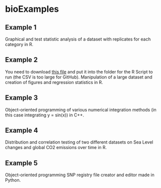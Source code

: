 # bioExamples

## Example 1
Graphical and test statistic analysis of a dataset with replicates for each category in R.

## Example 2
You need to download [this file](https://drive.google.com/uc?export=download&id=1wanzy5r_kzWjQnBUdUTD5ZnbVSoAX1do) and put it into the folder for the R Script to run (the CSV is too large for GitHub).  Manipulation of a large dataset and creation of figures and regression statistics in R. 

## Example 3
Object-oriented programming of various numerical integration methods (in this case integrating y = sin(x)) in C++. 

## Example 4
Distribution and correlation testing of two different datasets on Sea Level changes and global CO2 emissions over time in R. 

## Example 5
Object-oriented programming SNP registry file creator and editor made in Python. 
